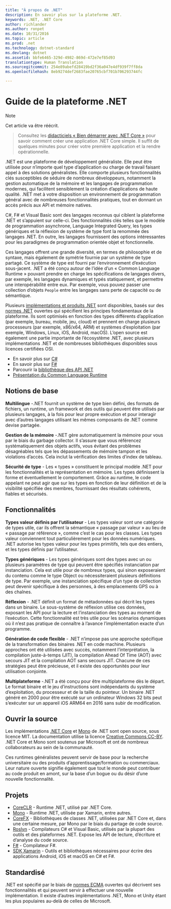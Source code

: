 ```yaml
---
title: "À propos de .NET"
description: En savoir plus sur la plateforme .NET.
keywords: .NET, .NET Core
author: richlander
ms.author: ronpet
ms.date: 10/31/2016
ms.topic: article
ms.prod: .net
ms.technology: dotnet-standard
ms.devlang: dotnet
ms.assetid: bbfe6465-329d-4982-869d-472e7ef85d93
translationtype: Human Translation
ms.sourcegitcommit: 254e89abefd28419bd2f36a047e4df939f7ff8da
ms.openlocfilehash: 8eb9274def2683fae20765cbf701b706293744fc

---
```


# <a name="net-platform-guide"></a>Guide de la plateforme .NET

> [!NOTE]
Cet article va être réécrit.

> Consultez les [didacticiels « Bien démarrer avec .NET Core »](../core/getting-started.md) pour savoir comment créer une application .NET Core simple. Il suffit de quelques minutes pour créer votre première application et la rendre opérationnelle.

.NET est une plateforme de développement généraliste. Elle peut être utilisée pour n’importe quel type d’application ou charge de travail faisant appel à des solutions généralistes. Elle comporte plusieurs fonctionnalités clés susceptibles de séduire de nombreux développeurs, notamment la gestion automatique de la mémoire et les langages de programmation modernes, qui facilitent sensiblement la création d’applications de haute qualité. .NET met à votre disposition un environnement de programmation général avec de nombreuses fonctionnalités pratiques, tout en donnant un accès précis aux API et mémoire natives.

C#, F# et Visual Basic sont des langages reconnus qui ciblent la plateforme .NET et s’appuient sur celle-ci. Des fonctionnalités clés telles que le modèle de programmation asynchrone, Language Integrated Query, les types génériques et la réflexion de système de type font la renommée des langages .NET. En outre, les langages fournissent des options intéressantes pour les paradigmes de programmation orientée objet et fonctionnelle.

Ces langages offrent une grande diversité, en termes de philosophie et de syntaxe, mais également de symétrie fournie par un système de type partagé. Ce système de type est fourni par l’environnement d’exécution sous-jacent. .NET a été conçu autour de l’idée d’un « Common Language Runtime » pouvant prendre en charge les spécifications de langages divers, par exemple, les langages dynamiques et typés statiquement, et permettre une interopérabilité entre eux. Par exemple, vous pouvez passer une collection d’objets `People` entre les langages sans perte de capacité ou de sémantique.

Plusieurs [implémentations et produits .NET](components.md) sont disponibles, basés sur des [normes .NET](https://github.com/dotnet/coreclr/blob/master/Documentation/project-docs/dotnet-standards.md) ouvertes qui spécifient les principes fondamentaux de la plateforme. Ils sont optimisés en fonction des types différents d’application (par exemple, bureau, mobile, jeu, cloud) et prennent en charge plusieurs processeurs (par exemple, x86/x64, ARM) et systèmes d’exploitation (par exemple, Windows, Linux, iOS, Android, macOS). L’open source est également une partie importante de l’écosystème .NET, avec plusieurs implémentations .NET et de nombreuses bibliothèques disponibles sous licences certifiées OSI.

- En savoir plus sur [C#](../csharp/index.md)
- En savoir plus sur [F#](../fsharp/index.md)
- Parcourir la [bibliothèque des API .NET](../../api/index.md)
- [Présentation du Common Language Runtime](https://github.com/dotnet/coreclr/blob/master/Documentation/botr/intro-to-clr.md)

<a name="fundamentals"></a>Notions de base
------------

**Multilingue** -.NET fournit un système de type bien défini, des formats de fichiers, un runtime, un framework et des outils qui peuvent être utilisés par plusieurs langages, à la fois pour leur propre exécution et pour interagir avec d’autres langages utilisant les mêmes composants de .NET comme devise partagée.

**Gestion de la mémoire** -.NET gère automatiquement la mémoire pour vous par le biais du garbage collector. Il s’assure que vous référencez systématiquement des objets actifs, vous évitant des problèmes désagréables tels que les dépassements de mémoire tampon et les violations d’accès. Cela inclut la vérification des limites d’index de tableau.

**Sécurité de type** - Les « types » constituent le principal modèle .NET pour les fonctionnalités et la représentation en mémoire. Les types définissent la forme et éventuellement le comportement. Grâce au runtime, le code appelant ne peut agir que sur les types en fonction de leur définition et de la visibilité spécifiée des membres, fournissant des résultats cohérents, fiables et sécurisés.

<a name="features"></a>Fonctionnalités
--------

**Types valeur définis par l’utilisateur** - Les types valeur sont une catégorie de types utile, car ils offrent la sémantique « passage par valeur » au lieu de « passage par référence », comme c’est le cas pour les classes. Les types valeur conviennent tout particulièrement pour les données numériques. .NET autorise les types valeur pour les types primitifs, tels que des entiers, et les types définis par l’utilisateur.

**Types génériques** - Les types génériques sont des types avec un ou plusieurs paramètres de type qui peuvent être spécifiés instanciation par instanciation. Cela est utile pour de nombreux types, qui sinon exposeraient du contenu comme le type Object ou nécessiteraient plusieurs définitions de type. Par exemple, une instanciation spécifique d’un type de collection peut devenir spécifique à des personnes, à des emplacements GPS ou à des chaînes.

**Réflexion** - .NET définit un format de métadonnées qui décrit les types dans un binaire. Le sous-système de réflexion utilise ces données, exposant les API pour la lecture et l’instanciation des types au moment de l’exécution. Cette fonctionnalité est très utile pour les scénarios dynamiques où il n’est pas pratique de connaître à l’avance l’implémentation exacte d’un programme.

**Génération de code flexible** - .NET n’impose pas une approche spécifique de la transformation des binaires .NET en code machine. Plusieurs approches ont été utilisées avec succès, notamment l’interprétation, la compilation juste-à-temps (JIT), la compilation Ahead Of Time (AOT) avec secours JIT et la compilation AOT sans secours JIT. Chacune de ces stratégies peut être précieuse, et il existe des opportunités pour leur utilisation conjointe.

**Multiplateforme** -.NET a été conçu pour être multiplateforme dès le départ. Le format binaire et le jeu d’instructions sont indépendants du système d’exploitation, du processeur et de la taille du pointeur. Un binaire .NET généré en 2000 pour être exécuté sur un ordinateur Windows 32 bits peut s’exécuter sur un appareil iOS ARM64 en 2016 sans subir de modification.

<a name="open-source"></a>Ouvrir la source
-----------

Les implémentations [.NET Core](https://github.com/dotnet/core) et [Mono](https://github.com/mono/mono) de .NET sont open source, sous licence MIT. La documentation utilise la licence [Creative Commons CC-BY](https://creativecommons.org/licenses/by/4.0/). .NET Core et Mono sont soutenus par Microsoft et ont de nombreux collaborateurs au sein de la communauté. 

Ces runtimes généralistes peuvent servir de base pour la recherche universitaire ou des produits d’apprentissage/formation ou commerciaux. Leur nature ouverte signifie également que tout le monde peut contribuer au code produit en amont, sur la base d’un bogue ou du désir d’une nouvelle fonctionnalité.

<a name="projects"></a>Projets
--------

- [CoreCLR](https://github.com/dotnet/coreclr) - Runtime .NET, utilisé par .NET Core.
- [Mono](https://github.com/mono/mono) - Runtime .NET, utilisée par Xamarin, entre autres.
- [CoreFX](https://github.com/dotnet/coreclr) - Bibliothèques de classes .NET, utilisées par .NET Core et, dans une certaine mesure, par Mono par le biais du partage de code source.
- [Roslyn](https://github.com/dotnet/roslyn) - Compilateurs C# et Visual Basic, utilisés par la plupart des outils et des plateformes .NET. Expose les API de lecture, d’écriture et d’analyse du code source.
- [F#](https://github.com/microsoft/visualfsharp) - Compilateur F#.
- [SDK Xamarin](http://open.xamarin.com) - Outils et bibliothèques nécessaires pour écrire des applications Android, iOS et macOS en C# et F#.

<a name="standardized"></a>Standardisé
------------

.NET est spécifié par le biais de [normes ECMA](https://github.com/dotnet/coreclr/blob/master/Documentation/project-docs/dotnet-standards.md) ouvertes qui décrivent ses fonctionnalités et qui peuvent servir à effectuer une nouvelle implémentation. Il existe d’autres implémentations .NET, Mono et Unity étant les plus populaires au-delà de celles de Microsoft.




<!--HONumber=Nov16_HO3-->


